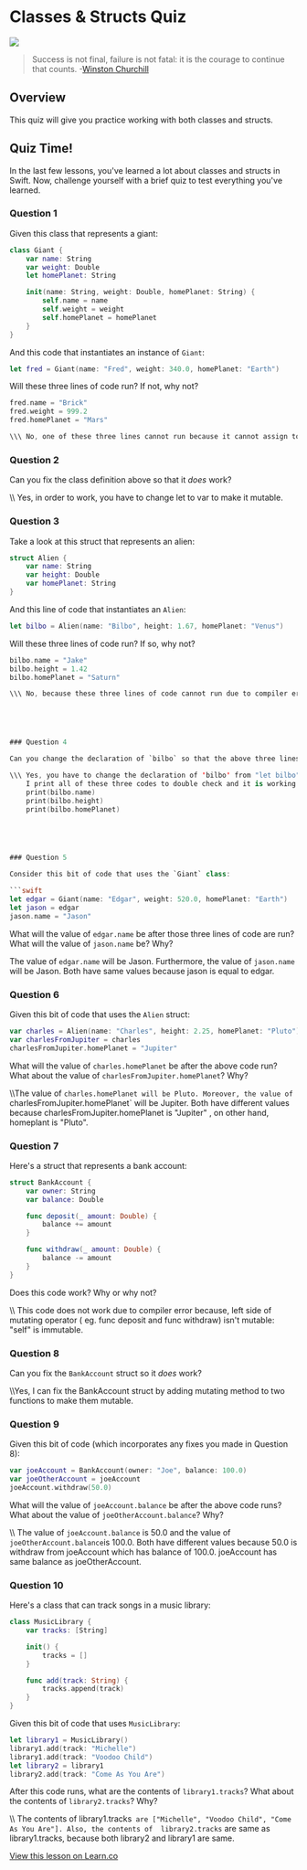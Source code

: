 # Classes & Structs Quiz

![](http://i.imgur.com/zWBjkea.jpg)  

> Success is not final, failure is not fatal: it is the courage to continue that counts. -[Winston Churchill](https://en.wikipedia.org/wiki/Winston_Churchill)

## Overview

This quiz will give you practice working with both classes and structs. 

## Quiz Time!

In the last few lessons, you've learned a lot about classes and structs in Swift. Now, challenge yourself with a brief quiz to test everything you've learned.




### Question 1

Given this class that represents a giant:

```swift
class Giant {
    var name: String
    var weight: Double
    let homePlanet: String

    init(name: String, weight: Double, homePlanet: String) {
        self.name = name
        self.weight = weight
        self.homePlanet = homePlanet
    }
}
```

And this code that instantiates an instance of `Giant`:

```swift
let fred = Giant(name: "Fred", weight: 340.0, homePlanet: "Earth")
```

Will these three lines of code run? If not, why not?

```swift
fred.name = "Brick"
fred.weight = 999.2
fred.homePlanet = "Mars"

\\\ No, one of these three lines cannot run because it cannot assign to "homePlanet" which is a "let" constant. In order to work, you have to change let to var to make it mutable. 
```





### Question 2

Can you fix the class definition above so that it _does_ work?

\\\ Yes, in order to work, you have to change let to var to make it mutable. 





### Question 3

Take a look at this struct that represents an alien:

```swift
struct Alien {
    var name: String
    var height: Double
    var homePlanet: String
}
```

And this line of code that instantiates an `Alien`:

```swift
let bilbo = Alien(name: "Bilbo", height: 1.67, homePlanet: "Venus")
```
Will these three lines of code run? If so, why not?

```swift
bilbo.name = "Jake"
bilbo.height = 1.42
bilbo.homePlanet = "Saturn"

\\\ No, because these three lines of code cannot run due to compiler error. All cannot assign to "bilbo" which is a "let" constant. 





### Question 4

Can you change the declaration of `bilbo` so that the above three lines of code _do_ work?

\\\ Yes, you have to change the declaration of 'bilbo' from "let bilbo" to "var bilbo" to make it mutable. 
    I print all of these three codes to double check and it is working successfully.  
    print(bilbo.name)
    print(bilbo.height)
    print(bilbo.homePlanet)





### Question 5

Consider this bit of code that uses the `Giant` class:

```swift
let edgar = Giant(name: "Edgar", weight: 520.0, homePlanet: "Earth")
let jason = edgar
jason.name = "Jason"
```

What will the value of `edgar.name` be after those three lines of code are run? What will the value of `jason.name` be? Why?

The value of `edgar.name` will be Jason. Furthermore, the value of `jason.name` will be Jason. Both have same values because jason is equal to edgar. 







### Question 6

Given this bit of code that uses the `Alien` struct:

```swift
var charles = Alien(name: "Charles", height: 2.25, homePlanet: "Pluto")
var charlesFromJupiter = charles
charlesFromJupiter.homePlanet = "Jupiter"
```

What will the value of `charles.homePlanet` be after the above code run? What about the value of `charlesFromJupiter.homePlanet`? Why?


\\\\The value of `charles.homePlanet will be Pluto. Moreover, the value of `charlesFromJupiter.homePlanet` will be Jupiter. Both have different values because charlesFromJupiter.homePlanet is "Jupiter" , on other hand, homeplant is "Pluto". 







### Question 7

Here's a struct that represents a bank account:

```swift
struct BankAccount {
    var owner: String
    var balance: Double

    func deposit(_ amount: Double) {
        balance += amount
    }

    func withdraw(_ amount: Double) {
        balance -= amount
    }
}
```

Does this code work? Why or why not?

\\\ This code does not work due to compiler error because, left side of mutating operator ( eg. func deposit and func withdraw) isn't mutable: "self" is immutable. 





### Question 8

Can you fix the `BankAccount` struct so it _does_ work?

\\\Yes, I can fix the BankAccount struct by adding mutating method to two functions to make them mutable. 





### Question 9

Given this bit of code (which incorporates any fixes you made in Question 8):

```swift
var joeAccount = BankAccount(owner: "Joe", balance: 100.0)
var joeOtherAccount = joeAccount
joeAccount.withdraw(50.0)
```

What will the value of `joeAccount.balance` be after the above code runs? What about the value of `joeOtherAccount.balance`? Why?

\\\ The value of `joeAccount.balance` is 50.0 and the value of `joeOtherAccount.balance`is 100.0.
    Both have different values because 50.0 is withdraw from joeAccount which has balance of 100.0. joeAccount has same balance as joeOtherAccount. 





### Question 10

Here's a class that can track songs in a music library:

```swift
class MusicLibrary {
    var tracks: [String]

    init() {
        tracks = []
    }

    func add(track: String) {
        tracks.append(track)
    }
}
```

Given this bit of code that uses `MusicLibrary`:

```swift
let library1 = MusicLibrary()
library1.add(track: "Michelle")
library1.add(track: "Voodoo Child")
let library2 = library1
library2.add(track: "Come As You Are")
```

After this code runs, what are the contents of `library1.tracks`? What about the contents of `library2.tracks`? Why?

\\\ The contents of library1.tracks` are ["Michelle", "Voodoo Child", "Come As You Are"]. Also, the contents of 
 library2.tracks` are same as library1.tracks, because both library2 and library1 are same. 



<a href='https://learn.co/lessons/ClassesVsStructs' data-visibility='hidden'>View this lesson on Learn.co</a>
